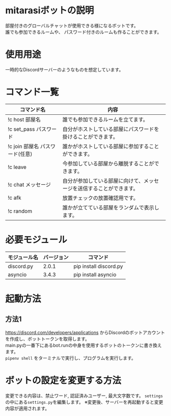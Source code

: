 # mitarasiボットの説明
部屋付きのグローバルチャットが使用できる様になるボットです。  
誰でも参加できるルームや、 パスワード付きのルームも作ることができます。

# 使用用途
一時的なDiscordサーバーのようなものを想定しています。

# コマンド一覧
| コマンド名                      | 内容                                                                 | 
| ------------------------------- | -------------------------------------------------------------------- | 
| !c host 部屋名                  | 誰でも参加できるルームを立てます。                                   | 
| !c set_pass パスワード          | 自分がホストしている部屋にパスワードを掛けることができます。         | 
| !c join 部屋名 パスワード(任意) | 誰かがホストしている部屋に参加することができます。                   | 
| !c leave                        | 今参加している部屋から離脱することができます。                       | 
| !c chat メッセージ              | 自分が参加している部屋に向けて、メッセージを送信することができます。 | 
| !c afk                          | 放置チェックの放置確認用です。                                       | 
| !c random                       | 誰かが立てている部屋をランダムで表示します。                         | 

# 必要モジュール
| モジュール名 | バージョン | コマンド               | 
| ------------ | ---------- | ---------------------- | 
| discord.py   | 2.0.1      | pip install discord.py | 
| asyncio      | 3.4.3      | pip install asyncio    | 

# 起動方法
## 方法1
https://discord.com/developers/applications からDiscordのボットアカウントを作成し、ボットトークンを取得します。  
main.pyの一番下にあるbot.runの中身を使用するボットのトークンに書き換えます。  
```pipenv shell``` をターミナルで実行し、プログラムを実行します。

# ボットの設定を変更する方法
変更できる内容は、禁止ワード, 認証済みユーザー, 最大文字数です。
```settings```の中にある```settings.py```を編集します。
※変更後、サーバーを再起動すると変更内容が適用されます。
